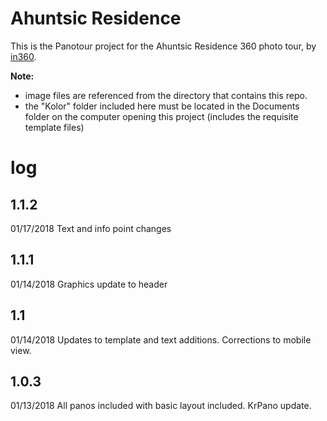 # Ahuntsic Residence
This is the Panotour project for the Ahuntsic Residence 360 photo tour, by <a href="http://in360.ca">in360</a>. 

<strong>Note:</strong> 
* image files are referenced from the directory that contains this repo. 
* the "Kolor" folder included here must be located in the Documents folder on the computer opening this project (includes the requisite template files)

# log
## 1.1.2
01/17/2018
Text and info point changes

## 1.1.1
01/14/2018
Graphics update to header

## 1.1
01/14/2018
Updates to template and text additions. Corrections to mobile view.


## 1.0.3
01/13/2018
All panos included with basic layout included. KrPano update.

